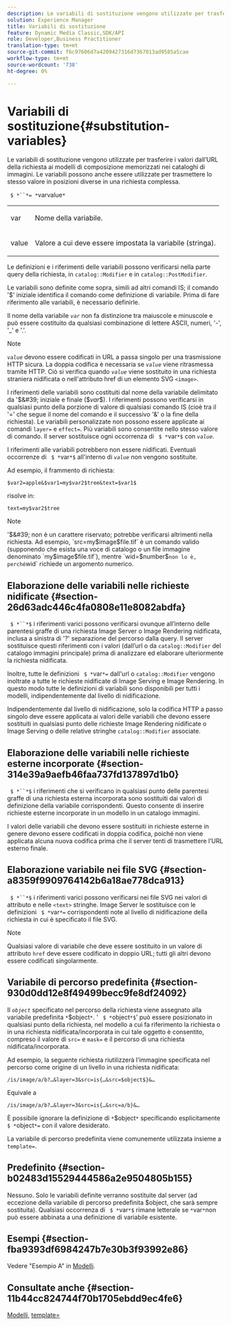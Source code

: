 ```yaml
---
description: Le variabili di sostituzione vengono utilizzate per trasferire i valori dall’URL della richiesta ai modelli di composizione memorizzati nei cataloghi di immagini. Le variabili possono anche essere utilizzate per trasmettere lo stesso valore in posizioni diverse in una richiesta complessa.
solution: Experience Manager
title: Variabili di sostituzione
feature: Dynamic Media Classic,SDK/API
role: Developer,Business Practitioner
translation-type: tm+mt
source-git-commit: f6c97606d7a4209427316d7367013ad9585a5cae
workflow-type: tm+mt
source-wordcount: '738'
ht-degree: 0%

---
```



# Variabili di sostituzione{#substitution-variables}

Le variabili di sostituzione vengono utilizzate per trasferire i valori dall’URL della richiesta ai modelli di composizione memorizzati nei cataloghi di immagini. Le variabili possono anche essere utilizzate per trasmettere lo stesso valore in posizioni diverse in una richiesta complessa.

` $ *``*= *`varvalue`*`

<table id="simpletable_EFEC66C23CE949EFACDC415A954DF323"> 
 <tr class="strow"> 
  <td class="stentry"> <p> <span class="codeph"> <span class="varname"> var  </span> </span> </p> </td> 
  <td class="stentry"> <p>Nome della variabile. </p> </td> 
 </tr> 
 <tr class="strow"> 
  <td class="stentry"> <p> <span class="codeph"> <span class="varname"> value  </span> </span> </p> </td> 
  <td class="stentry"> <p>Valore a cui deve essere impostata la variabile (stringa). </p> </td> 
 </tr> 
</table>

Le definizioni e i riferimenti delle variabili possono verificarsi nella parte query della richiesta, in `catalog::Modifier` e in `catalog::PostModifier`.

Le variabili sono definite come sopra, simili ad altri comandi IS; il comando &#39;$&#39; iniziale identifica il comando come definizione di variabile. Prima di fare riferimento alle variabili, è necessario definirle.

Il nome della variabile *`var`* non fa distinzione tra maiuscole e minuscole e può essere costituito da qualsiasi combinazione di lettere ASCII, numeri, &#39;-&#39;, &#39;_&#39; e &#39;.&#39;.

>[!NOTE]
>
>*`value`* devono essere codificati in URL a passa singolo per una trasmissione HTTP sicura. La doppia codifica è necessaria se *`value`* viene ritrasmessa tramite HTTP. Ciò si verifica quando *`value`* viene sostituito in una richiesta straniera nidificata o nell&#39;attributo href di un elemento SVG `<image>`.

I riferimenti delle variabili sono costituiti dal nome della variabile delimitato da &#39;$&#39; iniziale e finale ($*var*$). I riferimenti possono verificarsi in qualsiasi punto della porzione di valore di qualsiasi comando IS (cioè tra il &#39;=&#39; che segue il nome del comando e il successivo &#39;&amp;&#39; o la fine della richiesta). Le variabili personalizzate non possono essere applicate ai comandi `layer=` e `effect=`. Più variabili sono consentite nello stesso valore di comando. Il server sostituisce ogni occorrenza di ` $ *`var`*$` con *`value`*.

I riferimenti alle variabili potrebbero non essere nidificati. Eventuali occorrenze di ` $ *`var`*$` all&#39;interno di *`value`* non vengono sostituite.

Ad esempio, il frammento di richiesta:

`$var2=apple&$var1=my$var2$tree&text=$var1$`

risolve in:

`text=my$var2$tree`

>[!NOTE]
>
>&#39;$&#39; non è un carattere riservato; potrebbe verificarsi altrimenti nella richiesta. Ad esempio, `src=my$image$file.tif` è un comando valido (supponendo che esista una voce di catalogo o un file immagine denominato `my$image$file.tif`), mentre `wid=$number$` non lo è, perché `wid` richiede un argomento numerico.

## Elaborazione delle variabili nelle richieste nidificate {#section-26d63adc446c4fa0808e11e8082abdfa}

` $ *``*$` i riferimenti varici possono verificarsi ovunque all’interno delle parentesi graffe di una richiesta Image Server o Image Rendering nidificata, inclusa a sinistra di &#39;?&#39; separazione del percorso dalla query. Il server sostituisce questi riferimenti con i valori (dall’url o da `catalog::Modifier` del catalogo immagini principale) prima di analizzare ed elaborare ulteriormente la richiesta nidificata.

Inoltre, tutte le definizioni ` $ *`var`*=` dall&#39;url o `catalog::Modifier` vengono inoltrate a tutte le richieste nidificate di Image Serving e Image Rendering. In questo modo tutte le definizioni di variabili sono disponibili per tutti i modelli, indipendentemente dal livello di nidificazione.

Indipendentemente dal livello di nidificazione, solo la codifica HTTP a passo singolo deve essere applicata ai valori delle variabili che devono essere sostituiti in qualsiasi punto delle richieste Image Rendering nidificate o Image Serving o delle relative stringhe `catalog::Modifier` associate.

## Elaborazione delle variabili nelle richieste esterne incorporate {#section-314e39a9aefb46faa737fd137897d1b0}

` $ *``*$` i riferimenti che si verificano in qualsiasi punto delle parentesi graffe di una richiesta esterna incorporata sono sostituiti dai valori di definizione della variabile corrispondenti. Questo consente di inserire richieste esterne incorporate in un modello in un catalogo immagini.

I valori delle variabili che devono essere sostituiti in richieste esterne in genere devono essere codificati in doppia codifica, poiché non viene applicata alcuna nuova codifica prima che il server tenti di trasmettere l’URL esterno finale.

## Elaborazione variabile nei file SVG {#section-a8359f9909764142b6a18ae778dca913}

` $ *``*$` i riferimenti varici possono verificarsi nei file SVG nei valori di attributo e nelle  `<text>` stringhe. Image Server le sostituisce con le definizioni ` $ *`var`*=` corrispondenti note al livello di nidificazione della richiesta in cui è specificato il file SVG.

>[!NOTE]
>
>Qualsiasi valore di variabile che deve essere sostituito in un valore di attributo `href` deve essere codificato in doppio URL; tutti gli altri devono essere codificati singolarmente.

## Variabile di percorso predefinita {#section-930d0dd12e8f49499becc9fe8df24092}

Il *`object`* specificato nel percorso della richiesta viene assegnato alla variabile predefinita `*`$object`*`. &#39; ` $ *`object`*$`&#39; può essere posizionato in qualsiasi punto della richiesta, nel modello a cui fa riferimento la richiesta o in una richiesta nidificata/incorporata in cui tale oggetto è consentito, compreso il valore di `src=` e `mask=` e il percorso di una richiesta nidificata/incorporata.

Ad esempio, la seguente richiesta riutilizzerà l’immagine specificata nel percorso come origine di un livello in una richiesta nidificata:

`/is/image/a/b?…&layer=3&src=is{…&src=$object$}&…`

Equivale a

`/is/image/a/b?…&layer=3&src=is{…&src=a/b}&…`

È possibile ignorare la definizione di `*`$object`*` specificando esplicitamente ` $ *`object`*=` con il valore desiderato.

La variabile di percorso predefinita viene comunemente utilizzata insieme a `template=`.

## Predefinito {#section-b02483d15529444586a2e9504805b155}

Nessuno. Solo le variabili definite verranno sostituite dal server (ad eccezione della variabile di percorso predefinita $object, che sarà sempre sostituita). Qualsiasi occorrenza di ` $ *`var`*$` rimane letterale se `*`var`*`non può essere abbinata a una definizione di variabile esistente.

## Esempi {#section-fba9393df6984247b7e30b3f93992e86}

Vedere &quot;Esempio A&quot; in [Modelli](../../../../../is-api/http-ref/image-serving-api-ref/c-http-protocol-reference/c-templates/c-templates.md#concept-3cd2d2adae0e41b2979b9640244d4d3e).

## Consultate anche {#section-11b44cc824744f70b1705ebdd9ec4fe6}

[Modelli](../../../../../is-api/http-ref/image-serving-api-ref/c-http-protocol-reference/c-templates/c-templates.md#concept-3cd2d2adae0e41b2979b9640244d4d3e),  [template=](../../../../../is-api/http-ref/image-serving-api-ref/c-http-protocol-reference/c-command-reference/r-template.md#reference-3beccaa462a64bf0ba867e5c8fd0bd14)
